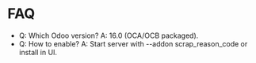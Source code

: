 # FAQ

- Q: Which Odoo version? A: 16.0 (OCA/OCB packaged).
- Q: How to enable? A: Start server with --addon scrap_reason_code or install in UI.
